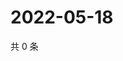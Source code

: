 # 2022-05-18

共 0 条

<!-- BEGIN WEIBO -->
<!-- 最后更新时间 Wed May 18 2022 00:21:27 GMT+0800 (China Standard Time) -->

<!-- END WEIBO -->
